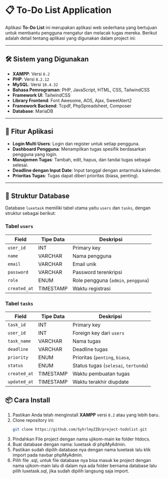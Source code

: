 # 📋 To-Do List Application

Aplikasi **To-Do List** ini merupakan aplikasi web sederhana yang bertujuan untuk membantu pengguna mengatur dan melacak tugas mereka. Berikut adalah detail tentang aplikasi yang digunakan dalam project ini:

---

## 🛠️ Sistem yang Digunakan

- **XAMPP**: Versi `8.2`  
- **PHP**: Versi `8.2.12`  
- **MySQL**: Versi `10.4.32`  
- **Bahasa Pemrograman**: PHP, JavaScript, HTML, CSS, TailwindCSS  
- **Framework UI**: TailwindCSS  
- **Library Frontend**: Font Awesome, AOS, Ajax, SweetAlert2
- **Framework Backend**: Tcpdf, PhpSpreadsheet, Composer
- **Database**: MariaDB 

---

## 🚀 Fitur Aplikasi

- **Login Multi Users**: Login dan register untuk setiap pengguna.  
- **Dashboard Pengguna**: Menampilkan tugas spesifik berdasarkan pengguna yang login.  
- **Manajemen Tugas**: Tambah, edit, hapus, dan tandai tugas sebagai selesai.  
- **Deadline dengan Input Date**: Input tanggal dengan antarmuka kalender.  
- **Prioritas Tugas**: Tugas dapat diberi prioritas (biasa, penting).  

---

## 📂 Struktur Database
Database `luxetask` memiliki tabel utama yaitu `users` dan `tasks`, dengan struktur sebagai berikut:

### Tabel `users`
| Field       | Tipe Data | Deskripsi                		 |
|-------------|------------|-------------------------------------|
| `user_id`   | INT        | Primary key               		 |
| `name`      | VARCHAR    | Nama pengguna             		 |
| `email`     | VARCHAR    | Email unik                	 	 |
| `password`  | VARCHAR    | Password terenkripsi      	 	 |
| `role`      | ENUM       | Role pengguna (`admin`, `pengguna`) |
| `created_at`| TIMESTAMP  | Waktu registrasi          		 |

### Tabel `tasks`
| Field        | Tipe Data | Deskripsi                                  |
|--------------|------------|-------------------------------------------|
| `task_id`    | INT        | Primary key               		|
| `user_id`    | INT        | Foreign key dari `users`  		|
| `task_name`  | VARCHAR    | Nama tugas                		|
| `deadline`   | VARCHAR    | Deadline tugas            		|
| `priority`   | ENUM       | Prioritas (`penting`, `biasa`, |
| `status`     | ENUM       | Status tugas (`selesai`, `tertunda`) 	|
| `created_at` | TIMESTAMP  | Waktu pembuatan tugas     		|
| `updated_at` | TIMESTAMP  | Waktu terakhir diupdate   		|

## 📦 Cara Install
1. Pastikan Anda telah menginstall **XAMPP** versi `8.2` atau yang lebih baru.  
2. Clone repository ini:  
   ```bash
   git clone https://github.com/SyhrlmyZID/project-todolist.git
3. Pindahkan File project dengan nama ujikom-main ke folder htdocs.
4. Buat database dengan nama: luxetask di phpMyAdmin.
6. Pastikan sudah dipilih database nya dengan nama luxetask lalu klik import pada navbar phpMyAdmin.
7. Pilih file .sql, untuk file database nya bisa masuk ke project dengan nama ujikom-main lalu di dalam nya ada folder bernama database lalu pilih luxetask.sql, jika sudah dipilih langsung saja import.
